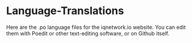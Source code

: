 # Language-Translations
Here are the .po language files for the iqnetwork.io website. You can edit them with Poedit or other text-editing software, or on Github itself.
